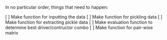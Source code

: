 In no particular order, things that need to happen:

[ ] Make function for inputting the data
[ ] Make function for pickling data
[ ] Make function for extracting pickle data
[ ] Make evaluation function to determine best driver/contructor combo
[ ] Make function for pair-wise matrix
